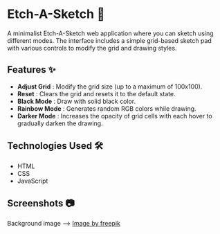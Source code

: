 # Etch-A-Sketch 🎨

A minimalist Etch-A-Sketch web application where you can sketch using different modes. The interface includes a simple grid-based sketch pad with various controls to modify the grid and drawing styles.

## Features ✨
- **Adjust Grid** : Modify the grid size (up to a maximum of 100x100).
- **Reset** : Clears the grid and resets it to the default state.
- **Black Mode** : Draw with solid black color.
- **Rainbow Mode** : Generates random RGB colors while drawing.
- **Darker Mode** : Increases the opacity of grid cells with each hover to gradually darken the drawing.

## Technologies Used 🛠️
- HTML
- CSS
- JavaScript

## Screenshots 📷
Background image --> [Image by freepik](https://www.freepik.com/free-vector/watercolor-world-art-day-background_23871536.htm)
